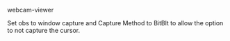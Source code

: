 webcam-viewer

Set obs to window capture and Capture Method to BitBlt to allow the option to not capture the cursor.

